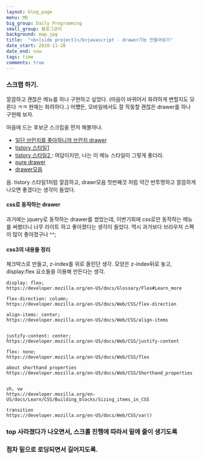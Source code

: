 ```yaml
---
layout: blog_page
menu: MD
big_group: Daily Programming
small_group: 블로그관리
background: map.jpg
title:  "<b>[side project]</b>javascript - drawer기능 만들어보기"
date_start: 2020-11-28
date_end: now
tags: time
comments: true
---
```


### 스크랩 하기.
깔끔하고 괜찮은 메뉴를 하나 구현하고 싶었다. (마음이 바뀌어서 화려하게 변할지도 모른다 ㅋㅋ 현재는 화려하다..)
어쩄든, 모바일에서도 잘 작동할 괜찮은 drawer를 하나 구현해 보자. 

마음에 드는 후보군 스크립을 먼저 해볼까나.

- [일단 브런치를 좋아하니까 브런치 drawer](https://brunch.co.kr/brunchbook/lost)
- [tistory 스타일1](https://gonna-be.tistory.com/2)
- [tistory 스타일2 ](https://octorbirth.tistory.com/4): 여담이지만, 나는 이 메뉴 스타일이 그렇게 좋더라.
- [pure drawer](https://mac81.github.io/pure-drawer/)
- [drawer모음](https://www.cssscript.com/tag/drawer-menu/)

음. tistory 스타일1처럼 깔끔하고, drawr모음 첫번째것 처럼 약간 반투명하고 깔끔하게 나오면 좋겠다는 생각이 들었다. 


#### css로 동작하는 drawer
과거에는 jquery로 동작하는 drawer를 썼었는데, 이번기회에 css로만 동작하는 메뉴를 써봤더니 너무 라이트 하고 좋아졌다는 생각이 들었다. 역시 과거보다 브라우저 스펙이 많이 좋아졌구나 ^^;

#### css3의 내용들 정리

체크박스로 만들고, z-index를 위로 올린단 생각.
모양은 z-index뒤로 놓고, display:flex 요소들을 이용해 만든다는 생각.



  	display: flex;
  	https://developer.mozilla.org/en-US/docs/Glossary/Flex#Learn_more

	flex-direction: column;
	https://developer.mozilla.org/en-US/docs/Web/CSS/flex-direction

	align-items: center;
	https://developer.mozilla.org/en-US/docs/Web/CSS/align-items


	justify-content: center;
	https://developer.mozilla.org/en-US/docs/Web/CSS/justify-content

	flex: none;
	https://developer.mozilla.org/en-US/docs/Web/CSS/flex

	about shorthand properties
	https://developer.mozilla.org/en-US/docs/Web/CSS/Shorthand_properties


	vh, vw
	https://developer.mozilla.org/en-US/docs/Learn/CSS/Building_blocks/Sizing_items_in_CSS

	transition
	https://developer.mozilla.org/en-US/docs/Web/CSS/var()



### top 사라졌다가 나오면서, 스크롤 진행에 따라서 밑에 줄이 생기도록



### 점차 밑으로 로딩되면서 길어지도록.


